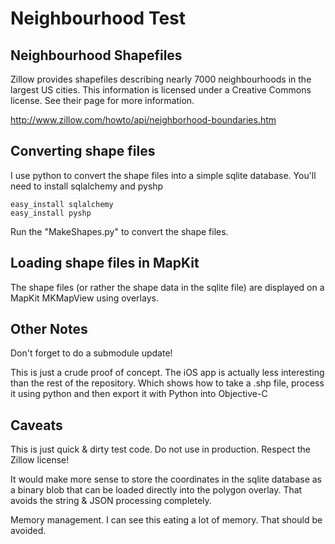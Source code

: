 # Neighbourhood Test

## Neighbourhood Shapefiles

Zillow provides shapefiles describing nearly 7000 neighbourhoods in the largest US cities. This information is licensed under a Creative Commons license. See their page for more information.

http://www.zillow.com/howto/api/neighborhood-boundaries.htm

## Converting shape files

I use python to convert the shape files into a simple sqlite database. You'll need to install sqlalchemy and pyshp

    easy_install sqlalchemy
    easy_install pyshp

Run the "MakeShapes.py" to convert the shape files.

## Loading shape files in MapKit

The shape files (or rather the shape data in the sqlite file) are displayed on a MapKit MKMapView using overlays.

## Other Notes

Don't forget to do a submodule update!

This is just a crude proof of concept. The iOS app is actually less interesting than the rest of the repository. Which shows how to take a .shp file, process it using python and then export it with Python into Objective-C

## Caveats

This is just quick & dirty test code. Do not use in production. Respect the Zillow license!

It would make more sense to store the coordinates in the sqlite database as a binary blob that can be loaded directly into the polygon overlay. That avoids the string & JSON processing completely.

Memory management. I can see this eating a lot of memory. That should be avoided.